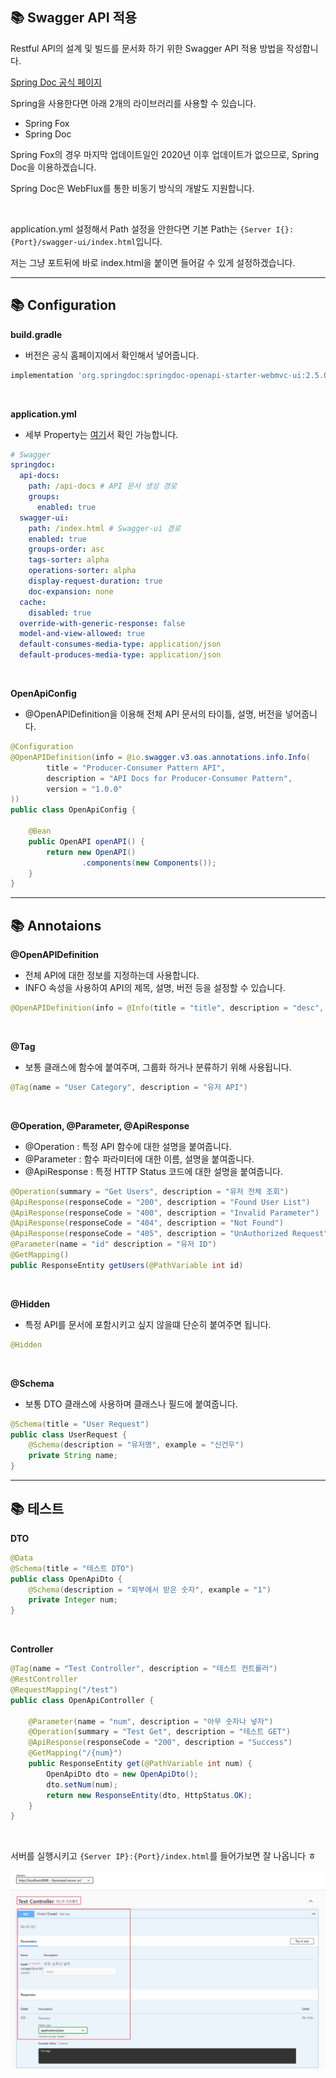 ## 📚 Swagger API 적용

Restful API의 설계 및 빌드를 문서화 하기 위한 Swagger API 적용 방법을 작성합니다.

[Spring Doc 공식 페이지](https://springdoc.org/)

Spring을 사용한다면 아래 2개의 라이브러리를 사용할 수 있습니다.

- Spring Fox
- Spring Doc

Spring Fox의 경우 마지막 업데이트일인 2020년 이후 업데이트가 없으므로, Spring Doc을 이용하겠습니다.

Spring Doc은 WebFlux를 통한 비동기 방식의 개발도 지원합니다.

<br>

application.yml 설정해서 Path 설정을 안한다면 기본 Path는 `{Server I{}:{Port}/swagger-ui/index.html`입니다.

저는 그냥 포트뒤에 바로 index.html을 붙이면 들어갈 수 있게 설정하겠습니다.

---
## 📚 Configuration

**build.gradle**

- 버전은 공식 홈페이지에서 확인해서 넣어줍니다.

```groovy
implementation 'org.springdoc:springdoc-openapi-starter-webmvc-ui:2.5.0'
```

<br>

**application.yml**

- 세부 Property는 [여기](https://springdoc.org/#properties)서 확인 가능합니다.

```yaml
# Swagger
springdoc:
  api-docs:
    path: /api-docs # API 문서 생성 경로
    groups:
      enabled: true
  swagger-ui:
    path: /index.html # Swagger-ui 경로
    enabled: true
    groups-order: asc
    tags-sorter: alpha
    operations-sorter: alpha
    display-request-duration: true
    doc-expansion: none
  cache:
    disabled: true
  override-with-generic-response: false
  model-and-view-allowed: true
  default-consumes-media-type: application/json
  default-produces-media-type: application/json
```

<br>

**OpenApiConfig**

- @OpenAPIDefinition을 이용해 전체 API 문서의 타이틀, 설명, 버전을 넣어줍니다.

```java
@Configuration  
@OpenAPIDefinition(info = @io.swagger.v3.oas.annotations.info.Info(  
        title = "Producer-Consumer Pattern API",  
        description = "API Docs for Producer-Consumer Pattern",  
        version = "1.0.0"  
))  
public class OpenApiConfig {  
  
    @Bean  
    public OpenAPI openAPI() {  
        return new OpenAPI()  
                .components(new Components());  
    }  
}
```

---
## 📚 Annotaions

**@OpenAPIDefinition**

- 전체 API에 대한 정보를 지정하는데 사용합니다.
- INFO 속성을 사용하여 API의 제목, 설명, 버전 등을 설정할 수 있습니다.

```java
@OpenAPIDefinition(info = @Info(title = "title", description = "desc", version = "1.0.0"))
```

<br>

**@Tag**

- 보통 클래스에 함수에 붙여주며, 그룹화 하거나 분류하기 위해 사용됩니다.

```java
@Tag(name = "User Category", description = "유저 API")
```

<br>

**@Operation, @Parameter, @ApiResponse**

- @Operation : 특정 API 함수에 대한 설명을 붙여줍니다.
- @Parameter : 함수 파라미터에 대한 이름, 설명을 붙여줍니다.
- @ApiResponse : 특정 HTTP Status 코드에 대한 설명을 붙여줍니다.

```java
@Operation(summary = "Get Users", description = "유저 전체 조회")
@ApiResponse(responseCode = "200", description = "Found User List")
@ApiResponse(responseCode = "400", description = "Invalid Parameter")
@ApiResponse(responseCode = "404", description = "Not Found")
@ApiResponse(responseCode = "405", description = "UnAuthorized Request")
@Parameter(name = "id" description = "유저 ID")
@GetMapping()
public ResponseEntity getUsers(@PathVariable int id)
```

<br>

**@Hidden**

- 특정 API를 문서에 포함시키고 싶지 않을떄 단순히 붙여주면 됩니다.

```java
@Hidden
```

<br>

**@Schema**

- 보통 DTO 클래스에 사용하며 클래스나 필드에 붙여줍니다.

```java
@Schema(title = "User Request")
public class UserRequest {
	@Schema(description = "유저명", example = "신건우")
	private String name;
}
```

---
## 📚 테스트

**DTO**

```java
@Data  
@Schema(title = "테스트 DTO")  
public class OpenApiDto {  
    @Schema(description = "외부에서 받은 숫자", example = "1")  
    private Integer num;  
}
```

<br>

**Controller**

```java
@Tag(name = "Test Controller", description = "테스트 컨트롤러")  
@RestController  
@RequestMapping("/test")  
public class OpenApiController {  
  
    @Parameter(name = "num", description = "아무 숫자나 넣자")  
    @Operation(summary = "Test Get", description = "테스트 GET")  
    @ApiResponse(responseCode = "200", description = "Success")  
    @GetMapping("/{num}")  
    public ResponseEntity get(@PathVariable int num) {  
        OpenApiDto dto = new OpenApiDto();  
        dto.setNum(num);  
        return new ResponseEntity(dto, HttpStatus.OK);  
    }  
}
```

<br>

서버를 실행시키고 `{Server IP}:{Port}/index.html`를 들어가보면 잘 나옵니다 ㅎ

![](./1.png)